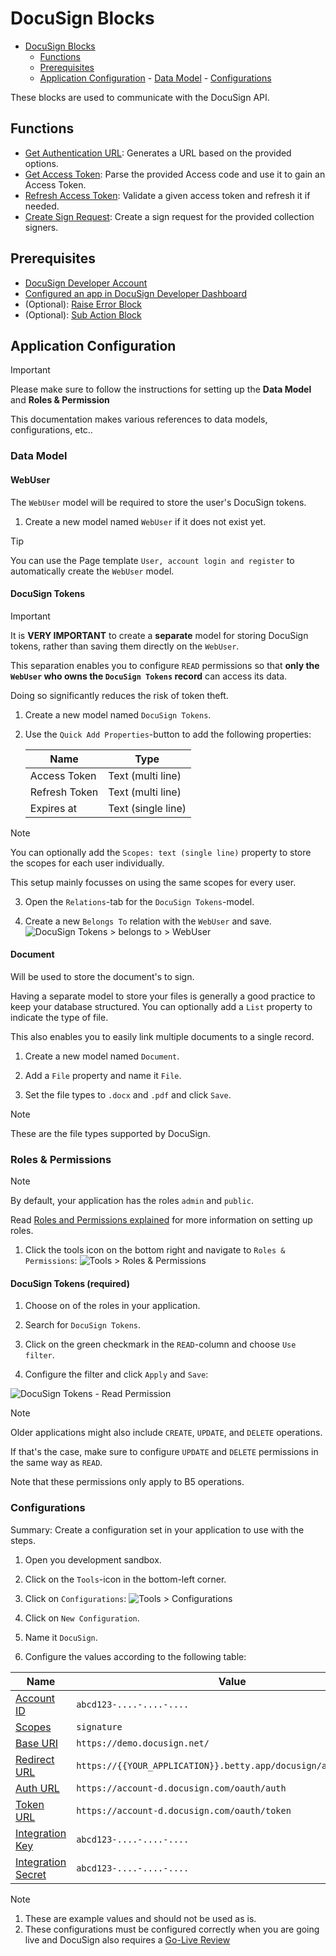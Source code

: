 # DocuSign Blocks

<!--toc:start-->

- [DocuSign Blocks](#docusign-blocks)
  - [Functions](#functions)
  - [Prerequisites](#prerequisites)
  - [Application Configuration](#application-configuration) - [Data Model](#data-model) - [Configurations](#configurations)
  <!--toc:end-->

These blocks are used to communicate with the DocuSign API.

## Functions

- [Get Authentication URL](./functions/docusign-get-authentication-url/readme.md): Generates a URL based on the provided options.
- [Get Access Token](./functions/docusign-get-access-token/readme.md): Parse the provided Access code and use it to gain an Access Token.
- [Refresh Access Token](./functions/docusign-refresh-access-token/readme.md): Validate a given access token and refresh it if needed.
- [Create Sign Request](./functions/docusign-create-sign-request/readme.md): Create a sign request for the provided collection signers.

## Prerequisites

- [DocuSign Developer Account](https://developers.docusign.com/)
- [Configured an app in DocuSign Developer Dashboard](https://support.docusign.com/s/document-item?language=en_US&bundleId=pik1583277475390&topicId=pmp1583277397015.html&_LANG=enus)
- (Optional): [Raise Error Block](https://my.bettyblocks.com/block-store/ed82e4de-9248-4bb7-8791-d2cad09369b2)
- (Optional): [Sub Action Block](https://my.bettyblocks.com/block-store/a390d91f-f284-4134-b854-38312e8297ff)

## Application Configuration

> [!IMPORTANT]
> Please make sure to follow the instructions for setting up the **Data Model** and **Roles & Permission**
>
> This documentation makes various references to data models, configurations, etc..

### Data Model

#### WebUser

The `WebUser` model will be required to store the user's DocuSign tokens.

1. Create a new model named `WebUser` if it does not exist yet.

> [!TIP]
> You can use the Page template `User, account login and register` to automatically create the `WebUser` model.

#### DocuSign Tokens

> [!IMPORTANT]
> It is **VERY IMPORTANT** to create a **separate** model for storing DocuSign tokens, rather than saving them directly on the `WebUser`.
>
> This separation enables you to configure `READ` permissions so that **only the `WebUser` who owns the `DocuSign Tokens` record** can access its data.
>
> Doing so significantly reduces the risk of token theft.

1. Create a new model named `DocuSign Tokens`.

2. Use the `Quick Add Properties`-button to add the following properties:

   | Name          | Type               |
   | ------------- | ------------------ |
   | Access Token  | Text (multi line)  |
   | Refresh Token | Text (multi line)  |
   | Expires at    | Text (single line) |

> [!NOTE]
> You can optionally add the `Scopes: text (single line)` property to store the scopes for each user individually.
>
> This setup mainly focusses on using the same scopes for every user.

3. Open the `Relations`-tab for the `DocuSign Tokens`-model.

4. Create a new `Belongs To` relation with the `WebUser` and save.
   ![DocuSign Tokens > belongs to > WebUser](./public/docusign_tokens_belong_to_webuser.jpg)

#### Document

Will be used to store the document's to sign.

Having a separate model to store your files is generally a good practice to keep your database structured.
You can optionally add a `List` property to indicate the type of file.

This also enables you to easily link multiple documents to a single record.

1. Create a new model named `Document`.

2. Add a `File` property and name it `File`.

3. Set the file types to `.docx` and `.pdf` and click `Save`.

> [!NOTE]
> These are the file types supported by DocuSign.

### Roles & Permissions

> [!NOTE]
> By default, your application has the roles `admin` and `public`.
>
> Read [Roles and Permissions explained](https://docs.bettyblocks.com/roles-and-permissions-explained) for more information on setting up roles.

1. Click the tools icon on the bottom right and navigate to `Roles & Permissions`:
   ![Tools > Roles & Permissions](./public/tools_roles_permissions.jpg)

#### DocuSign Tokens (required)

1. Choose on of the roles in your application.

2. Search for `DocuSign Tokens`.

3. Click on the green checkmark in the `READ`-column and choose `Use filter`.

4. Configure the filter and click `Apply` and `Save`:

![DocuSign Tokens - Read Permission](./public/docusign_tokens_read_permission.jpg)

> [!NOTE]
> Older applications might also include `CREATE`, `UPDATE`, and `DELETE` operations.
>
> If that's the case, make sure to configure `UPDATE` and `DELETE` permissions in the same way as `READ`.
>
> Note that these permissions only apply to B5 operations.

### Configurations

Summary: Create a configuration set in your application to use with the steps.

1. Open you development sandbox.

2. Click on the `Tools`-icon in the bottom-left corner.

3. Click on `Configurations`:
   ![Tools > Configurations](path)

4. Click on `New Configuration`.

5. Name it `DocuSign`.

6. Configure the values according to the following table:

| Name                                                                                        | Value                                                           |
| ------------------------------------------------------------------------------------------- | --------------------------------------------------------------- |
| [Account ID](https://apps-d.docusign.com/admin/apps-and-keys)                               | `abcd123-....-....-....`                                        |
| [Scopes](https://developers.docusign.com/platform/auth/reference/scopes/)                   | `signature`                                                     |
| [Base URI](https://developers.docusign.com/platform/api-endpoint-base-paths/)               | `https://demo.docusign.net/`                                    |
| [Redirect URL](https://apps-d.docusign.com/admin/apps-and-keys)                             | `https://{{YOUR_APPLICATION}}.betty.app/docusign/auth/callback` |
| [Auth URL](https://developers.docusign.com/platform/auth/confidential-authcode-get-token/)  | `https://account-d.docusign.com/oauth/auth`                     |
| [Token URL](https://developers.docusign.com/platform/auth/confidential-authcode-get-token/) | `https://account-d.docusign.com/oauth/token`                    |
| [Integration Key](https://apps-d.docusign.com/admin/apps-and-keys)                          | `abcd123-....-....-....`                                        |
| [Integration Secret](https://apps-d.docusign.com/admin/apps-and-keys)                       | `abcd123-....-....-....`                                        |

> [!NOTE]
>
> 1. These are example values and should not be used as is.
> 2. These configurations must be configured correctly when you are going live
>    and DocuSign also requires a [Go-Live Review](https://developers.docusign.com/platform/go-live/)
